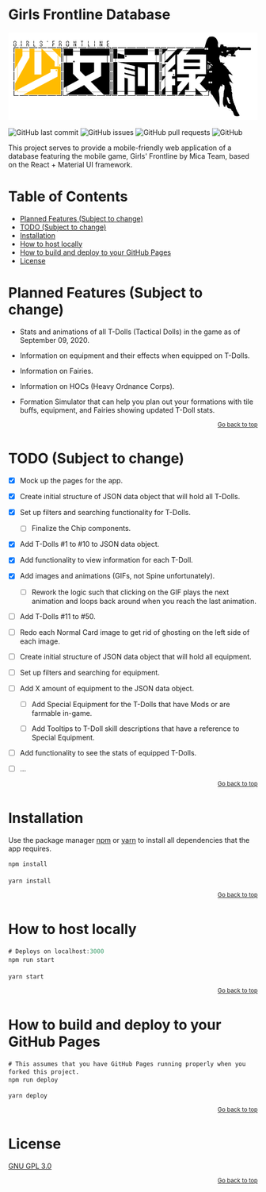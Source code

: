 # Girls Frontline Database

<a id="top"></a>

![Girls' Frontline](/src/images/logo.png)

![GitHub last commit](https://img.shields.io/github/last-commit/steve1316/gfl-database?logo=GitHub) ![GitHub issues](https://img.shields.io/github/issues/steve1316/gfl-database?logo=GitHub) ![GitHub pull requests](https://img.shields.io/github/issues-pr/steve1316/gfl-database?logo=GitHub) ![GitHub](https://img.shields.io/github/license/steve1316/gfl-database?logo=GitHub)

This project serves to provide a mobile-friendly web application of a database featuring the mobile game, Girls' Frontline by Mica Team, based on the React + Material UI framework.

# Table of Contents

- [Planned Features (Subject to change)](<#planned-features-(subject-to-change)>)
- [TODO (Subject to change)](<#todo-(subject-to-change)>)
- [Installation](#installation)
- [How to host locally](#how-to-host-locally)
- [How to build and deploy to your GitHub Pages](#how-to-build-and-deploy-to-your-github-pages)
- [License](#license)

# Planned Features (Subject to change)

- Stats and animations of all T-Dolls (Tactical Dolls) in the game as of September 09, 2020.

- Information on equipment and their effects when equipped on T-Dolls.

- Information on Fairies.

- Information on HOCs (Heavy Ordnance Corps).

- Formation Simulator that can help you plan out your formations with tile buffs, equipment, and Fairies showing updated T-Doll stats.

<div style="text-align: right">
    <sup><a href="#girls-frontline-database">Go back to top</a></sup>
</div>

# TODO (Subject to change)

- [x] Mock up the pages for the app.

- [x] Create initial structure of JSON data object that will hold all T-Dolls.

- [x] Set up filters and searching functionality for T-Dolls.

  - [ ] Finalize the Chip components.

- [x] Add T-Dolls #1 to #10 to JSON data object.

- [x] Add functionality to view information for each T-Doll.

- [x] Add images and animations (GIFs, not Spine unfortunately).

  - [ ] Rework the logic such that clicking on the GIF plays the next animation and loops back around when you reach the last animation.

- [ ] Add T-Dolls #11 to #50.

- [ ] Redo each Normal Card image to get rid of ghosting on the left side of each image.

- [ ] Create initial structure of JSON data object that will hold all equipment.

- [ ] Set up filters and searching for equipment.

- [ ] Add X amount of equipment to the JSON data object.

  - [ ] Add Special Equipment for the T-Dolls that have Mods or are farmable in-game.

  - [ ] Add Tooltips to T-Doll skill descriptions that have a reference to Special Equipment.

- [ ] Add functionality to see the stats of equipped T-Dolls.

- [ ] ...

<div style="text-align: right">
    <sup><a href="#girls-frontline-database">Go back to top</a></sup>
</div>

# Installation

Use the package manager [npm](https://www.npmjs.com/get-npm) or [yarn](https://yarnpkg.com/getting-started/install) to install all dependencies that the app requires.

```javascript
npm install

yarn install
```

<div style="text-align: right">
    <sup><a href="#girls-frontline-database">Go back to top</a></sup>
</div>

# How to host locally

```javascript
# Deploys on localhost:3000
npm run start

yarn start
```

<div style="text-align: right">
    <sup><a href="#girls-frontline-database">Go back to top</a></sup>
</div>

# How to build and deploy to your GitHub Pages

```ssh
# This assumes that you have GitHub Pages running properly when you forked this project.
npm run deploy

yarn deploy
```

<div style="text-align: right">
    <sup><a href="#girls-frontline-database">Go back to top</a></sup>
</div>

# License

[GNU GPL 3.0](https://choosealicense.com/licenses/gpl-3.0/)

<div style="text-align: right">
    <sup><a href="#girls-frontline-database">Go back to top</a></sup>
</div>
